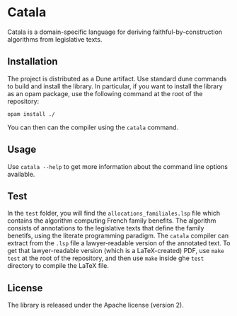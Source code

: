 # Catala

Catala is a domain-specific language for deriving faithful-by-construction algorithms
from legislative texts.

## Installation

The project is distributed as a Dune artifact. Use standard dune commands to build
and install the library. In particular, if you want to install the library as an opam
package, use the following command at the root of the repository:

    opam install ./

You can then can the compiler using the `catala` command.

## Usage

Use `catala --help` to get more information about the command line options available.

## Test

In the `test` folder, you will find the `allocations_familiales.lsp` file which contains the
algorithm computing French family benefits. The algorithm consists of annotations to the legislative
texts that define the family benetifs, using the literate programming paradigm. The `catala`
compiler can extract from the `.lsp` file a lawyer-readable version of the annotated text.
To get that lawyer-readable version (which is a LaTeX-created) PDF, use `make test` at the root of
the repository, and then use `make` inside ghe `test` directory to compile the LaTeX file.

## License

The library is released under the Apache license (version 2).
